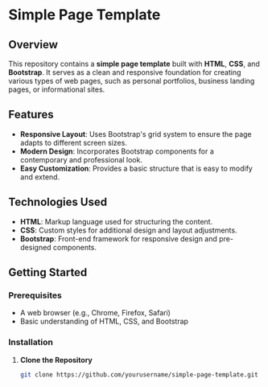 # Simple Page Template

## Overview

This repository contains a **simple page template** built with **HTML**, **CSS**, and **Bootstrap**. It serves as a clean and responsive foundation for creating various types of web pages, such as personal portfolios, business landing pages, or informational sites.

## Features

- **Responsive Layout**: Uses Bootstrap's grid system to ensure the page adapts to different screen sizes.
- **Modern Design**: Incorporates Bootstrap components for a contemporary and professional look.
- **Easy Customization**: Provides a basic structure that is easy to modify and extend.

## Technologies Used

- **HTML**: Markup language used for structuring the content.
- **CSS**: Custom styles for additional design and layout adjustments.
- **Bootstrap**: Front-end framework for responsive design and pre-designed components.

## Getting Started

### Prerequisites

- A web browser (e.g., Chrome, Firefox, Safari)
- Basic understanding of HTML, CSS, and Bootstrap

### Installation

1. **Clone the Repository**

   ```bash
   git clone https://github.com/yourusername/simple-page-template.git

